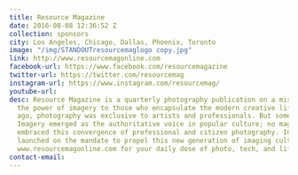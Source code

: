 ```yaml
---
title: Resource Magazine
date: 2016-08-08 12:36:52 Z
collection: sponsors
city: Los Angeles, Chicago, Dallas, Phoenix, Toronto
image: "/img/STANDOUTresourcemaglogo copy.jpg"
link: http://www.resourcemagonline.com
facebook-url: https://www.facebook.com/resourcemagazine
twitter-url: https://twitter.com/resourcemag
instagram-url: https://www.instagram.com/resourcemag/
youtube-url: 
desc: Resource Magazine is a quarterly photography publication on a mission to expose
  the power of imagery to those who encapsulate the modern creative lifestyle. A decade
  ago, photography was exclusive to artists and professionals. But something changed.
  Imagery emerged as the authoritative voice in popular culture; no magazine had yet
  embraced this convergence of professional and citizen photography. In 2007, Resource
  launched on the mandate to propel this new generation of imaging culture. Visit
  www.resourcemagonline.com for your daily dose of photo, tech, and lifestyle.
contact-email: 
---
```


